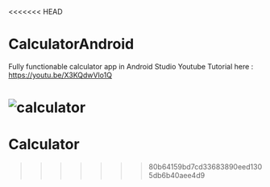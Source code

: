 <<<<<<< HEAD
# CalculatorAndroid
Fully functionable calculator app in Android Studio
Youtube Tutorial here : https://youtu.be/X3KQdwVlo1Q

![calculator](https://user-images.githubusercontent.com/68380115/169702523-1a5d826d-fb0f-4377-bc58-f62d4ca53535.jpg)
=======
# Calculator
>>>>>>> 80b64159bd7cd33683890eed1305db6b40aee4d9
